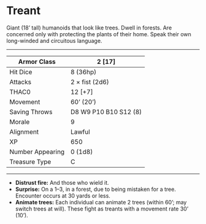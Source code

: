 # Treant

Giant (18’ tall) humanoids that look like trees. Dwell in forests. Are concerned only with protecting the plants of their home. Speak their own long-winded and circuitous language.

------

| Armor Class     | 2 [17]                |
| ---------------- | --------------------- |
| Hit Dice         | 8 (36hp)              |
| Attacks          | 2 × fist (2d6)        |
| THAC0            | 12 [+7]               |
| Movement         | 60’ (20’)             |
| Saving Throws    | D8 W9 P10 B10 S12 (8) |
| Morale           | 9                     |
| Alignment        | Lawful                |
| XP               | 650                   |
| Number Appearing | 0 (1d8)               |
| Treasure Type    | C                     |

------

- **Distrust fire:** And those who wield it.
- **Surprise:** On a 1–3, in a forest, due to being mistaken for a tree. Encounter occurs at 30 yards or less.
- **Animate trees:** Each individual can animate 2 trees (within 60’; may switch trees at will). These fight as treants with a movement rate 30’ (10’).